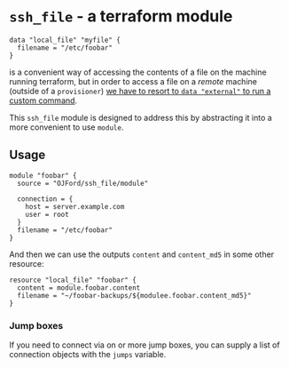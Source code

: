# `ssh_file` - a terraform module

```hcl
data "local_file" "myfile" {
  filename = "/etc/foobar"
}
```
is a convenient way of accessing the contents of a file on the machine running terraform, but in order to access a file on a *remote* machine (outside of a `provisioner`) [we have to resort to `data "external"` to run a custom command](https://github.com/hashicorp/terraform/issues/22738#).

This `ssh_file` module is designed to address this by abstracting it into a more convenient to use `module`.

## Usage

```hcl
module "foobar" {
  source = "OJFord/ssh_file/module"

  connection = {
    host = server.example.com
    user = root
  }
  filename = "/etc/foobar"
}
```

And then we can use the outputs `content` and `content_md5` in some other resource:
```hcl
resource "local_file" "foobar" {
  content = module.foobar.content
  filename = "~/foobar-backups/${modulee.foobar.content_md5}"
}
```
### Jump boxes

If you need to connect via on or more jump boxes, you can supply a list of connection objects with the `jumps` variable.
